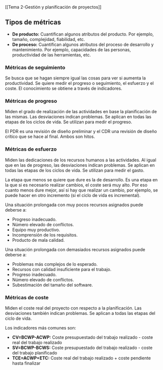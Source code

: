 [[Tema 2-Gestión y planificación de proyectos]]

## Tipos de métricas
+ **De producto:** Cuantifican algunos atributos del producto. Por ejemplo, tamaño, complejidad, fiabilidad, etc.
+ **De proceso:** Cuantifican algunos atributos del proceso de desarrollo y mantenimiento. Por ejemplo, capacidades de las personas, productividad de las herramientas, etc. 

### Métricas de seguimiento
Se busca que se hagan siempre igual las cosas para ver si aumenta la productividad. Se quiere medir el progreso o seguimiento, el esfuerzo y el coste. El conocimiento se obtiene a través de indicadores.

### Métricas de progreso
Miden el grado de realización de las actividades en base la planificación de las mismas. Las desviaciones indican problemas. Se aplican en todas las etapas de los ciclos de vida. Se utilizan para medir el progreso.

El PDR es una revisión de diseño preliminar y el CDR una revisión de diseño crítico que se hace al final. Ambos son hitos.

### Métricas de esfuerzo
Miden las dedicaciones de los recursos humanos a las actividades. Al igual que en las de progreso, las desviaciones indican problemas. Se aplican en todas las etapas de los ciclos de vida. Se utilizan para medir el gasto.

La etapa que menos se quiere que dure es la de desarrollo. Es una etapa en la que si es necesario realizar cambios, el coste será muy alto. Por eso cuanto menos dure mejor, así si hay que realizar un cambio, por ejemplo, se puede hacer en otro incremento (si el ciclo de vida es incremental).

Una situación prolongada con muy pocos recursos asignados puede deberse a:
+ Progreso inadecuado.
+ Número elevado de conflictos.
+ Equipo muy productivo.
+ Incomprensión de los requisitos.
+ Producto de mala calidad.

Una situación prolongada con demasiados recursos asignados puede deberse a:
+ Problemas más complejos de lo esperado.
+ Recursos con calidad insuficiente para el trabajo.
+ Progreso inadecuado.
+ Número elevado de conflictos.
+ Subestimación del tamaño del software.

### Métricas de coste
Miden el coste real del proyecto con respecto a la planificación. Las desviaciones también indican problemas. Se aplican a todas las etapas del ciclo de vida.

Los indicadores más comunes son:
+ **CV=BCWP-ACWP:** Coste presupuestado del trabajo realizado - coste real del trabajo realizado
+ **SV=BCWP-BCWS:** Coste presupuestado del trabajo realizado - coste del trabajo planificado
+ **TCE=ACWP+ETC:** Coste real del trabajo realizado + coste pendiente hasta finalizar